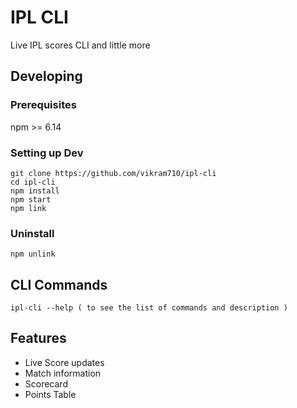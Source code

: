 # IPL CLI

Live IPL scores CLI and little more

## Developing

### Prerequisites

npm >= 6.14

### Setting up Dev

```
git clone https://github.com/vikram710/ipl-cli
cd ipl-cli
npm install
npm start
npm link
```

### Uninstall 

```
npm unlink
```

## CLI Commands
```
ipl-cli --help ( to see the list of commands and description )
```
## Features
- Live Score updates 
- Match information
- Scorecard
- Points Table